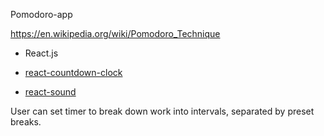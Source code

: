 Pomodoro-app

https://en.wikipedia.org/wiki/Pomodoro_Technique

- React.js

- [react-countdown-clock](https://github.com/pughpugh/react-countdown-clock)

- [react-sound](https://github.com/leoasis/react-sound)

 User can set timer to break down work into intervals,  separated by preset breaks.

